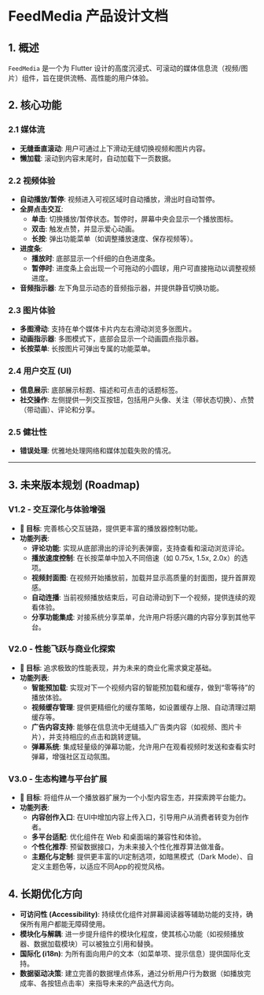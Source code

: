 # FeedMedia 产品设计文档

## 1. 概述

`FeedMedia` 是一个为 Flutter 设计的高度沉浸式、可滚动的媒体信息流（视频/图片）组件，旨在提供流畅、高性能的用户体验。

## 2. 核心功能

### 2.1 媒体流
- **无缝垂直滚动**: 用户可通过上下滑动无缝切换视频和图片内容。
- **懒加载**: 滚动到内容末尾时，自动加载下一页数据。

### 2.2 视频体验
- **自动播放/暂停**: 视频进入可视区域时自动播放，滑出时自动暂停。
- **全屏点击交互**:
  - **单击**: 切换播放/暂停状态。暂停时，屏幕中央会显示一个播放图标。
  - **双击**: 触发点赞，并显示爱心动画。
  - **长按**: 弹出功能菜单（如调整播放速度、保存视频等）。
- **进度条**:
  - **播放时**: 底部显示一个纤细的白色进度条。
  - **暂停时**: 进度条上会出现一个可拖动的小圆球，用户可直接拖动以调整视频进度。
- **音频指示器**: 左下角显示动态的音频指示器，并提供静音切换功能。

### 2.3 图片体验
- **多图滑动**: 支持在单个媒体卡片内左右滑动浏览多张图片。
- **动画指示器**: 多图模式下，底部会显示一个动画圆点指示器。
- **长按菜单**: 长按图片可弹出专属的功能菜单。

### 2.4 用户交互 (UI)
- **信息展示**: 底部展示标题、描述和可点击的话题标签。
- **社交操作**: 左侧提供一列交互按钮，包括用户头像、关注（带状态切换）、点赞（带动画）、评论和分享。

### 2.5 健壮性
- **错误处理**: 优雅地处理网络和媒体加载失败的情况。

---

## 3. 未来版本规划 (Roadmap)

### V1.2 - 交互深化与体验增强

- **🎯 目标**: 完善核心交互链路，提供更丰富的播放器控制功能。
- **功能列表**:
  - **评论功能**: 实现从底部滑出的评论列表弹窗，支持查看和滚动浏览评论。
  - **播放速度控制**: 在长按菜单中加入不同倍速（如 0.75x, 1.5x, 2.0x）的选项。
  - **视频封面图**: 在视频开始播放前，加载并显示高质量的封面图，提升首屏观感。
  - **自动连播**: 当前视频播放结束后，可自动滑动到下一个视频，提供连续的观看体验。
  - **分享功能集成**: 对接系统分享菜单，允许用户将感兴趣的内容分享到其他平台。

### V2.0 - 性能飞跃与商业化探索

- **🎯 目标**: 追求极致的性能表现，并为未来的商业化需求奠定基础。
- **功能列表**:
  - **智能预加载**: 实现对下一个视频内容的智能预加载和缓存，做到“零等待”的播放体验。
  - **视频缓存管理**: 提供更精细化的缓存策略，如设置缓存上限、自动清理过期缓存等。
  - **广告内容支持**: 能够在信息流中无缝插入广告类内容（如视频、图片卡片），并支持相应的点击和跳转逻辑。
  - **弹幕系统**: 集成轻量级的弹幕功能，允许用户在观看视频时发送和查看实时弹幕，增强社区互动氛围。

### V3.0 - 生态构建与平台扩展

- **🎯 目标**: 将组件从一个播放器扩展为一个小型内容生态，并探索跨平台能力。
- **功能列表**:
  - **内容创作入口**: 在UI中增加内容上传入口，引导用户从消费者转变为创作者。
  - **多平台适配**: 优化组件在 Web 和桌面端的兼容性和体验。
  - **个性化推荐**: 预留数据接口，为未来接入个性化推荐算法做准备。
  - **主题化与定制**: 提供更丰富的UI定制选项，如暗黑模式（Dark Mode）、自定义主题色等，以适应不同App的视觉风格。

## 4. 长期优化方向

- **可访问性 (Accessibility)**: 持续优化组件对屏幕阅读器等辅助功能的支持，确保所有用户都能无障碍使用。
- **模块化与解耦**: 进一步提升组件的模块化程度，使其核心功能（如视频播放器、数据加载模块）可以被独立引用和替换。
- **国际化 (i18n)**: 为所有面向用户的文本（如菜单项、提示信息）提供国际化支持。
- **数据驱动决策**: 建立完善的数据埋点体系，通过分析用户行为数据（如播放完成率、各按钮点击率）来指导未来的产品迭代方向。

